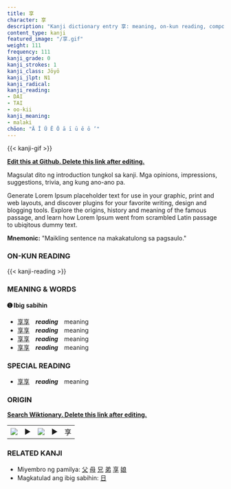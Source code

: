 ```yaml
---
title: 享
character: 享
description: "Kanji dictionary entry 享: meaning, on-kun reading, compounds, origin, related kanji"
content_type: kanji
featured_image: "/享.gif"
weight: 111
frequency: 111
kanji_grade: 0
kanji_strokes: 1
kanji_class: Jōyō
kanji_jlpt: N1
kanji_radical: 
kanji_reading: 
- DAI
- TAI
- oo-kii
kanji_meaning:
- malaki
chōon: "Ā Ī Ū Ē Ō ā ī ū ē ō ’"
---
```

[//]: # (Don't edit the line below. Kanji animated GIF code is automatically generated.)
{{< kanji-gif >}}

[//]: # (Edit below this line.)

**[Edit this at Github. Delete this link after editing.](https://github.com/tim0g/tim/tree/main/content/kanji/享/index.md)**

Magsulat dito ng introduction tungkol sa kanji. Mga opinions, impressions, suggestions, trivia, ang kung ano-ano pa.

Generate Lorem Ipsum placeholder text for use in your graphic, print and web layouts, and discover plugins for your favorite writing, design and blogging tools. Explore the origins, history and meaning of the famous passage, and learn how Lorem Ipsum went from scrambled Latin passage to ubiqitous dummy text.
 
**Mnemonic:** "Maikling sentence na makakatulong sa pagsaulo."

### ON-KUN READING

[//]: # (Don't edit the line below. ON-KUN READING code is automatically generated.)
{{< kanji-reading >}}

### MEANING & WORDS

#### ➊ **Ibig sabihin**
  - [享](../享)[享](../享)　***reading***　meaning
  - [享](../享)[享](../享)　***reading***　meaning
  - [享](../享)[享](../享)　***reading***　meaning
  - [享](../享)[享](../享)　***reading***　meaning

### SPECIAL READING
  - [享](../享)[享](../享)　***reading***　meaning

### ORIGIN

**[Search Wiktionary. Delete this link after editing.](https://wiktionary.org/wiki/享)**
<table class="kanji-table"><tr><td>
<img src="60px-享-bronze.svg.png">
</td><td>▶</td><td>
<img src="60px-享-oracle.svg.png">
</td><td>▶</td>
<td class="kanji-origin">享</td>
</tr></table>

### RELATED KANJI
- Miyembro ng pamilya: [父](../父) [母](../母) [兄](../兄) [弟](../弟) [享](../享) [娘](../娘)
- Magkatulad ang ibig sabihin: [日](../日)
